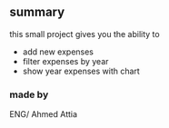 
## summary
this small project gives you the ability to 
* add new expenses 
* filter expenses by year
* show year expenses with chart
 ### made by
ENG/ Ahmed Attia


